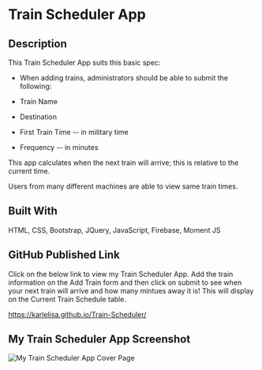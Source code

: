 # Train Scheduler App

## Description
This Train Scheduler App suits this basic spec:

* When adding trains, administrators should be able to submit the following:

* Train Name

* Destination

* First Train Time -- in military time

* Frequency -- in minutes

This app calculates when the next train will arrive; this is relative to the current time.

Users from many different machines are able to view same train times.


## Built With
HTML, CSS, Bootstrap, JQuery, JavaScript, Firebase, Moment JS


## GitHub Published Link
Click on the below link to view my Train Scheduler App. Add the train information on the Add Train form and then click on submit to see when your next train will arrive and how many mintues away it is! This will display on the Current Train Schedule table. 

https://karlelisa.github.io/Train-Scheduler/


## My Train Scheduler App Screenshot
![My Train Scheduler App Cover Page](/assets/images/my-pyschic-game-cover-page.png) 